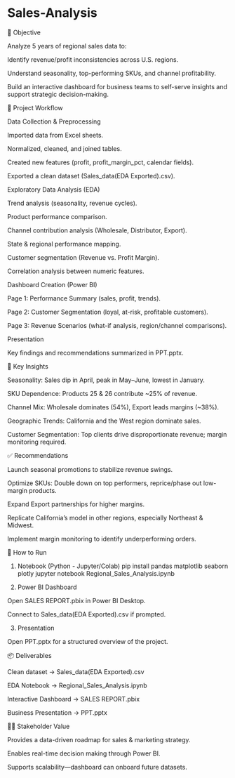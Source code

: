 # Sales-Analysis
🎯 Objective

Analyze 5 years of regional sales data to:

Identify revenue/profit inconsistencies across U.S. regions.

Understand seasonality, top-performing SKUs, and channel profitability.

Build an interactive dashboard for business teams to self-serve insights and support strategic decision-making.

🔄 Project Workflow

Data Collection & Preprocessing

Imported data from Excel sheets.

Normalized, cleaned, and joined tables.

Created new features (profit, profit_margin_pct, calendar fields).

Exported a clean dataset (Sales_data(EDA Exported).csv).

Exploratory Data Analysis (EDA)

Trend analysis (seasonality, revenue cycles).

Product performance comparison.

Channel contribution analysis (Wholesale, Distributor, Export).

State & regional performance mapping.

Customer segmentation (Revenue vs. Profit Margin).

Correlation analysis between numeric features.

Dashboard Creation (Power BI)

Page 1: Performance Summary (sales, profit, trends).

Page 2: Customer Segmentation (loyal, at-risk, profitable customers).

Page 3: Revenue Scenarios (what-if analysis, region/channel comparisons).

Presentation

Key findings and recommendations summarized in PPT.pptx.

📌 Key Insights

Seasonality: Sales dip in April, peak in May–June, lowest in January.

SKU Dependence: Products 25 & 26 contribute ~25% of revenue.

Channel Mix: Wholesale dominates (54%), Export leads margins (~38%).

Geographic Trends: California and the West region dominate sales.

Customer Segmentation: Top clients drive disproportionate revenue; margin monitoring required.

✅ Recommendations

Launch seasonal promotions to stabilize revenue swings.

Optimize SKUs: Double down on top performers, reprice/phase out low-margin products.

Expand Export partnerships for higher margins.

Replicate California’s model in other regions, especially Northeast & Midwest.

Implement margin monitoring to identify underperforming orders.

🚀 How to Run
1. Notebook (Python - Jupyter/Colab)
pip install pandas matplotlib seaborn plotly
jupyter notebook Regional_Sales_Analysis.ipynb

2. Power BI Dashboard

Open SALES REPORT.pbix in Power BI Desktop.

Connect to Sales_data(EDA Exported).csv if prompted.

3. Presentation

Open PPT.pptx for a structured overview of the project.

📦 Deliverables

Clean dataset → Sales_data(EDA Exported).csv

EDA Notebook → Regional_Sales_Analysis.ipynb

Interactive Dashboard → SALES REPORT.pbix

Business Presentation → PPT.pptx

👩‍💼 Stakeholder Value

Provides a data-driven roadmap for sales & marketing strategy.

Enables real-time decision making through Power BI.

Supports scalability—dashboard can onboard future datasets.

